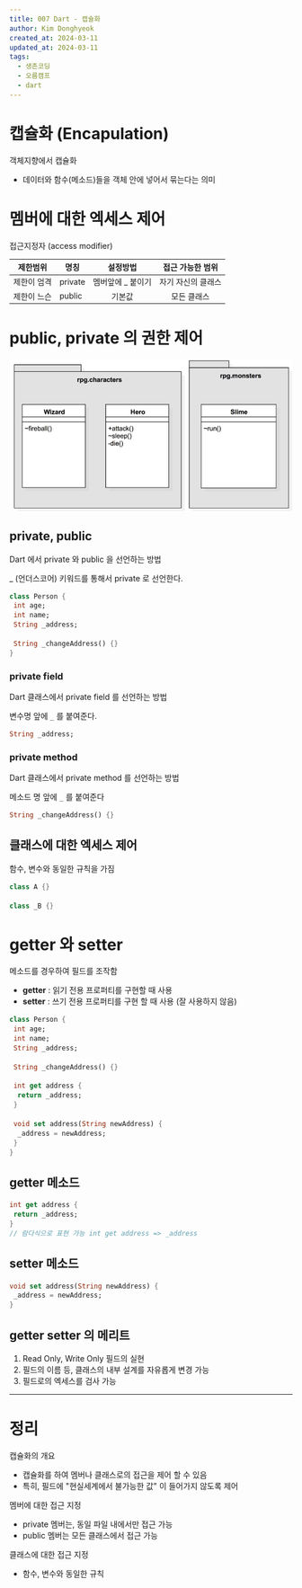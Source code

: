 ```yaml
---
title: 007 Dart - 캡슐화
author: Kim Donghyeok
created_at: 2024-03-11
updated_at: 2024-03-11
tags:
  - 생존코딩
  - 오름캠프
  - dart
---
```


# 캡슐화 (Encapulation)

객체지향에서 캡슐화

- 데이터와 함수(메소드)들을 객체 안에 넣어서 묶는다는 의미

# 멤버에 대한 엑세스 제어

접근지정자 (access modifier)

|  제한범위   | 명칭    |      설정방법      |  접근 가능한 범위  |
|:-----------:| ------- |:------------------:|:------------------:|
| 제한이 엄격 | private | 멤버앞에 \_ 붙이기 | 자기 자신의 클래스 |
| 제한이 느슨 | public  |       기본값       |    모든 클래스     |

# public, private 의 권한 제어

![[240311_private,public_access_control.png]](/02.Dart/_resources/240311_private,public_access_control.png)

## private, public

Dart 에서 private 와 public 을 선언하는 방법

_ (언더스코어) 키워드를 통해서 private 로 선언한다.

```dart
class Person {
 int age;
 int name;
 String _address;

 String _changeAddress() {}
}
```

### private field

Dart 클래스에서 private field 를 선언하는 방법

변수명 앞에 `_` 를 붙여준다.

```dart
String _address;
```

### private method

Dart 클래스에서 private method 를 선언하는 방법

메소드 명 앞에 `_` 를 붙여준다

```dart
String _changeAddress() {}
```

## 클래스에 대한 엑세스 제어

함수, 변수와 동일한 규칙을 가짐

```dart
class A {}

class _B {}
```

# getter 와 setter

메소드를 경우하여 필드를 조작함

- **getter** : 읽기 전용 프로퍼티를 구현할 때 사용
- **setter** : 쓰기 전용 프로퍼티를 구현 할 때 사용 (잘 사용하지 않음)

```dart
class Person {
 int age;
 int name;
 String _address;

 String _changeAddress() {}

 int get address {
  return _address;
 }

 void set address(String newAddress) {
  _address = newAddress;
 }
}
```

## getter 메소드

```dart
int get address {
 return _address;
}
// 람다식으로 표현 가능 int get address => _address
```

## setter 메소드

```dart
void set address(String newAddress) {
 _address = newAddress;
}
```

## getter setter 의 메리트

1. Read Only, Write Only 필드의 실현
2. 필드의 이름 등, 클래스의 내부 설계를 자유롭게 변경 가능
3. 필드로의 엑세스를 검사 가능

---

# 정리

캡슐화의 개요

- 캡슐화를 하여 멤버나 클래스로의 접근을 제어 할 수 있음
- 특히, 필드에 "현실세계에서 불가능한 값" 이 들어가지 않도록 제어

멤버에 대한 접근 지정

- private 멤버는, 동일 파일 내에서만 접근 가능
- public 멤버는 모든 클래스에서 접근 가능

클래스에 대한 접근 지정

- 함수, 변수와 동일한 규칙
